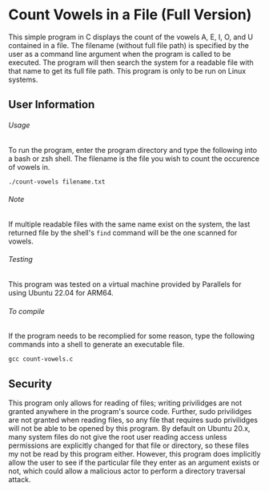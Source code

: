 # Count Vowels in a File (Full Version)

This simple program in C displays the count of the vowels A, E, I, O, and U contained in a file. The filename (without full file path) is specified by the user as a command line argument when the program is called to be executed. The program will then search the system for a readable file with that name to get its full file path. This program is only to be run on Linux systems.

## User Information
###### Usage
To run the program, enter the program directory and type the following into a bash or zsh shell. The filename is the file you wish to count the occurence of vowels in.
```
./count-vowels filename.txt
```

###### Note
If multiple readable files with the same name exist on the system, the last returned file by the shell's `find` command will be the one scanned for vowels.

###### Testing
This program was tested on a virtual machine provided by Parallels for using Ubuntu 22.04 for ARM64.

###### To compile
If the program needs to be recomplied for some reason, type the following commands into a shell to generate an executable file.
```
gcc count-vowels.c
```

## Security
This program only allows for reading of files; writing privilidges are not granted anywhere in the program's source code. Further, sudo privilidges are not granted when reading files, so any file that requires sudo privilidges will not be able to be opened by this program. By default on Ubuntu 20.x, many system files do not give the root user reading access unless permissions are explicitly changed for that file or directory, so these files my not be read by this program either.
However, this program does implicitly allow the user to see if the particular file they enter as an argument exists or not, which could allow a malicious actor to perform a directory traversal attack.
